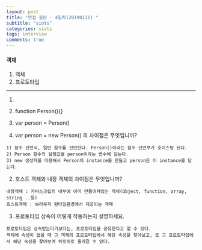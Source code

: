 ```yaml
---
layout: post
title: "면접 질문 - 4일차(20190111) "
subtitle: "siots"
categories: siots
tags: interview
comments: true
---
```


#### 객체

1. 객체
1. 프로토타입

---

1.

1. function Person(){}
2. var person = Person()
3. var person = new Person() 의 차이점은 무엇입니까?

```
1) 함수 선언식, 일반 함수를 선언한다. Person()이라는 함수 선언부가 호이스팅 된다.
2) Person 함수의 실행값을 person이라는 변수에 담는다.
3) new 생성자를 이용해서 Person의 instance를 만들고 person은 이 instance를 담는다.
```

2. 호스트 객체와 내장 객체의 차이점은 무엇입니까?

```
내장객체 : 자바스크립트 내부에 이미 만들어져있는 객체(Object, function, array, string ..등)
호스트객체 : 브라우저 런타임환경에서 제공되는 객체
```

3. 프로토타입 상속이 어떻게 작동하는지 설명하세요.

```
프로토타입은 상속받는다기보다는, 프로토타입을 공유한다고 할 수 있다.
객체에 속성이 없을 때 그 객체의 프로토타입에서 해당 속성을 찾아보고, 또 그 프로토타입에서 해당 속성을 찾아보며 위로위로 올라갈 수 있다.
```
